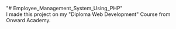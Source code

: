 "# Employee_Management_System_Using_PHP" 
<br>
I made this project on my "Diploma Web Development" Course from Onward Academy.

